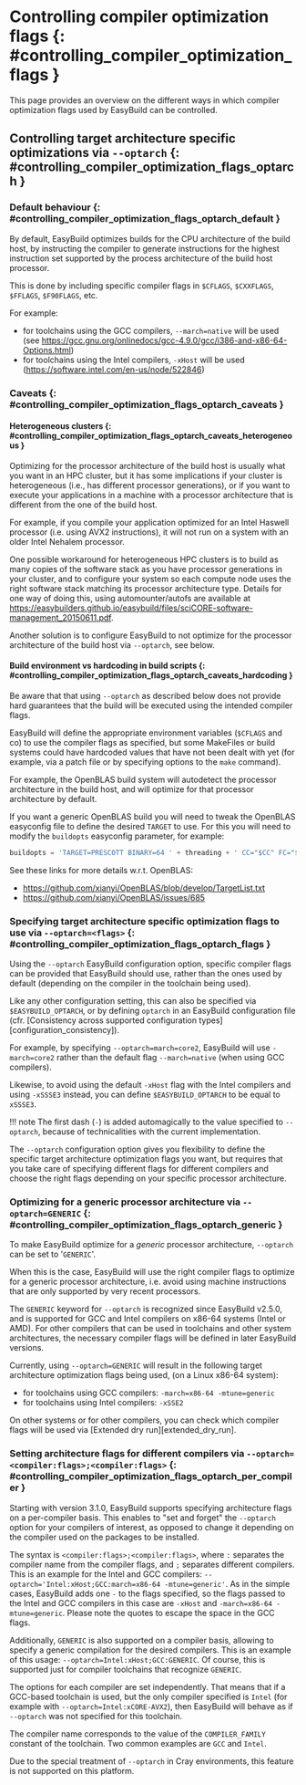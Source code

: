 # Controlling compiler optimization flags {: #controlling_compiler_optimization_flags }

This page provides an overview on the different ways in which compiler optimization flags used by EasyBuild
can be controlled.


## Controlling target architecture specific optimizations via `--optarch` {: #controlling_compiler_optimization_flags_optarch }


### Default behaviour {: #controlling_compiler_optimization_flags_optarch_default }

By default, EasyBuild optimizes builds for the CPU architecture of the build host, by instructing the compiler to
generate instructions for the highest instruction set supported by the process architecture of the build host processor.

This is done by including specific compiler flags in `$CFLAGS`, `$CXXFLAGS`, `$FFLAGS`, `$F90FLAGS`, etc.

For example:

* for toolchains using the GCC compilers, `--march=native` will be used
  (see <https://gcc.gnu.org/onlinedocs/gcc-4.9.0/gcc/i386-and-x86-64-Options.html>)
* for toolchains using the Intel compilers, `-xHost` will be used
  (<https://software.intel.com/en-us/node/522846>)


### Caveats {: #controlling_compiler_optimization_flags_optarch_caveats }

#### Heterogeneous clusters {: #controlling_compiler_optimization_flags_optarch_caveats_heterogeneous }

Optimizing for the processor architecture of the build host is usually what you want in an HPC cluster,
but it has some implications if your cluster is heterogeneous (i.e., has different processor generations),
or if you want to execute your applications in a machine with a processor architecture that is different from
the one of the build host.

For example, if you compile your application optimized for an Intel Haswell processor (i.e. using AVX2 instructions),
it will not run on a system with an older Intel Nehalem processor.

One possible workaround for heterogeneous HPC clusters is to build as many copies of the software stack as you have
processor generations in your cluster, and to configure your system so each compute node uses the right software stack
matching its processor architecture type.
Details for one way of doing this, using automounter/autofs are available at <https://easybuilders.github.io/easybuild/files/sciCORE-software-management_20150611.pdf>.

Another solution is to configure EasyBuild to not optimize for the processor architecture of the build host via
`--optarch`, see below.


#### Build environment vs hardcoding in build scripts {: #controlling_compiler_optimization_flags_optarch_caveats_hardcoding }

Be aware that that using `--optarch` as described below does not provide hard guarantees that the build
will be executed using the intended compiler flags.

EasyBuild will define the appropriate environment variables (`$CFLAGS` and co) to use the compiler flags as
specified, but some MakeFiles or build systems could have hardcoded values that have not been dealt with yet
(for example, via a patch file or by specifying options to the `make` command).

For example, the OpenBLAS build system will autodetect the processor architecture in the build host,
and will optimize for that processor architecture by default.

If you want a generic OpenBLAS build you will need to tweak the OpenBLAS easyconfig file to define
the desired `TARGET` to use. For this you will need to modify the `buildopts` easyconfig parameter, for example:

``` py
buildopts = 'TARGET=PRESCOTT BINARY=64 ' + threading + ' CC="$CC" FC="$F77"'
```

See these links for more details w.r.t. OpenBLAS:

* <https://github.com/xianyi/OpenBLAS/blob/develop/TargetList.txt>
* <https://github.com/xianyi/OpenBLAS/issues/685>


### Specifying target architecture specific optimization flags to use via `--optarch=<flags>` {: #controlling_compiler_optimization_flags_optarch_flags }

Using the `--optarch` EasyBuild configuration option, specific compiler flags can be provided that EasyBuild
should use, rather than the ones used by default (depending on the compiler in the toolchain being used).

Like any other configuration setting, this can also be specified via `$EASYBUILD_OPTARCH`, or by defining `optarch`
in an EasyBuild configuration file (cfr. [Consistency across supported configuration types][configuration_consistency]).

For example, by specifying `--optarch=march=core2`, EasyBuild will use `-march=core2` rather than the default
flag `--march=native` (when using GCC compilers).

Likewise, to avoid using the default `-xHost` flag with the Intel compilers and using `-xSSSE3` instead,
you can define `$EASYBUILD_OPTARCH` to be equal to `xSSSE3`.

!!! note
    The first dash (`-`) is added automagically to the value specified to `--optarch`,
    because of technicalities with the current implementation.

The `--optarch` configuration option gives you flexibility to define the specific target architecture optimization
flags you want, but requires that you take care of specifying different flags for different compilers and choose
the right flags depending on your specific processor architecture.



### Optimizing for a generic processor architecture via `--optarch=GENERIC` {: #controlling_compiler_optimization_flags_optarch_generic }

To make EasyBuild optimize for a *generic* processor architecture, `--optarch` can be set to '`GENERIC`'.

When this is the case, EasyBuild will use the right compiler flags to optimize for a generic processor
architecture, i.e. avoid using machine instructions that are only supported by very recent processors.

The `GENERIC` keyword for `--optarch` is recognized since EasyBuild v2.5.0, and is supported for GCC and Intel
compilers on x86-64 systems (Intel or AMD).
For other compilers that can be used in toolchains and other system architectures,
the necessary compiler flags will be defined in later EasyBuild versions.

Currently, using `--optarch=GENERIC` will result in the following target architecture optimization flags being used,
(on a Linux x86-64 system):

* for toolchains using GCC compilers: `-march=x86-64 -mtune=generic`
* for toolchains using Intel compilers: `-xSSE2`

On other systems or for other compilers, you can check which compiler flags will be used via [Extended dry run][extended_dry_run].


### Setting architecture flags for different compilers via `--optarch=<compiler:flags>;<compiler:flags>` {: #controlling_compiler_optimization_flags_optarch_per_compiler }

Starting with version 3.1.0, EasyBuild supports specifying architecture flags on a per-compiler basis. This enables to
"set and forget" the `--optarch` option for your compilers of interest, as opposed to change it depending on the
compiler used on the packages to be installed.

The syntax is `<compiler:flags>;<compiler:flags>`, where `:` separates the compiler name from the compiler flags,
and `;` separates different compilers. This is an example for the Intel and GCC compilers:
`--optarch='Intel:xHost;GCC:march=x86-64 -mtune=generic'`. As in the simple cases, EasyBuild adds one `-` to the
flags specified, so the flags passed to the Intel and GCC compilers in this case are `-xHost` and
`-march=x86-64 -mtune=generic`. Please note the quotes to escape the space in the GCC flags.

Additionally, `GENERIC` is also supported on a compiler basis, allowing to specify a generic compilation for the
desired compilers. This is an example of this usage: `--optarch=Intel:xHost;GCC:GENERIC`. Of course, this is
supported just for compiler toolchains that recognize `GENERIC`.

The options for each compiler are set independently. That means that if a GCC-based toolchain is used, but the only
compiler specified is `Intel` (for example with `--optarch=Intel:xCORE-AVX2`), then EasyBuild will behave as if
`--optarch` was not specified for this toolchain.

The compiler name corresponds to the value of the `COMPILER_FAMILY` constant of the toolchain. Two common examples
are `GCC` and `Intel`.

Due to the special treatment of `--optarch` in Cray environments, this feature is not supported on this platform.

